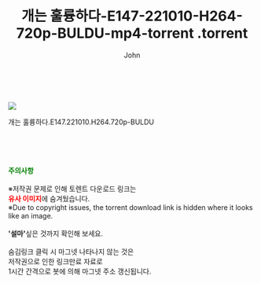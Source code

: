 ﻿---
layout: post
title:  "                   개는 훌륭하다-E147-221010-H264-720p-BULDU-mp4-torrent                .torrent"
author: John
categories: [ TV ]
tags: [  ]
image: https://torrentrj57.com/uploadfile/full/67b98e55130897ecafb98a1ec127ad0df7d89be6.jpg 
description: "                   개는 훌륭하다-E147-221010-H264-720p-BULDU-mp4-torrent                 torrent 정보 공유"
toc: true
toc_sticky: true
---

<br>
<p><img src="https://torrentrj57.com/uploadfile/full/67b98e55130897ecafb98a1ec127ad0df7d89be6.jpg"/></p>
 개는 훌륭하다.E147.221010.H264.720p-BULDU  
    
<br><br><br>
<p data-ke-size="size16"><b><span style="color: green;">주의사항</span></b><br /><br />※저작권 문제로 인해 토렌트 다운로드 링크는<br /><b><span style="color: red;">유사 이미지</span></b>에 숨겨뒀습니다.<br />※Due to copyright issues, the torrent download link is hidden where it looks like an image.<br /><br /><b>'설마'</b>싶은 것까지 확인해 보세요.<br /><br />숨김링크 클릭 시 마그넷 나타나지 않는 것은<br />저작권으로 인한 링크만료 자료로<br />1시간 간격으로 봇에 의해 마그넷 주소 갱신됩니다.</p>
